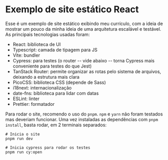 # Exemplo de site estático React

Esse é um exemplo de site estático exibindo meu currículo,
com a ideia de mostrar um pouco da minha ideia de uma arquitetura escalável e testável.
As principais tecnologias usadas foram:

* React: biblioteca de UI 
* Typescript: camada de tipagem para JS
* Vite: bundler
* Cypress: para testes (o router -- vide abaixo -- torna Cypress mais conveniente para testes do que Jest)
* TanStack Router: permite organizar as rotas pelo sistema de arquivos, deixando a estrutura mais clara
* PicoCSS: biblioteca CSS (depende de Sass)
* i18next: internacionalização
* date-fns: biblioteca para lidar com datas
* ESLint: linter
* Prettier: formatador

Para rodar o site, recomendo o uso do `pnpm`. `npm` e `yarn` não foram testados mas deveriam funcionar. Uma vez instaladas as dependências com `pnpm install`, basta rodar, em 2 terminais separados:

```
# Inicia o site
pnpm run dev

# Inicia cypress para rodar os testes
pnpm run cy:open
```
